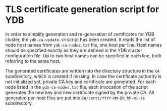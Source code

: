 # TLS certificate generation script for YDB

In order to simplify generation and re-generation of certificates for YDB cluster, the `ydb-ca-update.sh` script has been created.
It reads the list of node host names from `ydb-ca-nodes.txt` file, one host per line.
Host names should be specified exactly as they are defined in the YDB cluster configuration file.
Up to two host names can be specified in each line, both referring to the same host.

The generated certificates are written into the directory structure in the `CA` subdirectory, which is created if missing.
In case the certificate authority is not initialized yet, private CA key and certificate are generated.
For each node listed in the `ydb-ca-nodes.txt` file, each invocation of the script generates the new key and new certificate signed by the private CA.
All generated per-host files are put into `CA/certs/YYYY-MM-DD_hh-mi-ss` subdirectory.
